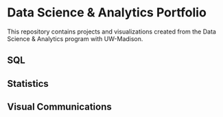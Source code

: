# Data Science & Analytics Portfolio
This repository contains projects and visualizations created from the Data Science & Analytics program with UW-Madison.

## SQL

## Statistics

## Visual Communications
